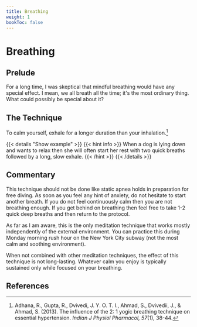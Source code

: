 ```yaml
---
title: Breathing
weight: 1
bookToc: false
---
```


# Breathing

## Prelude

For a long time, I was skeptical that mindful breathing would have any
special effect. I mean, we all breath all the time; it's the most
ordinary thing. What could possibly be special about it?

## The Technique

To calm yourself, exhale for a longer duration than your inhalation.[^adhana2013]

{{< details "Show example" >}}
{{< hint info >}}
When a dog is lying down and wants to relax then she will often start her rest with two quick breaths followed by a long, slow exhale.
{{< /hint >}}
{{< /details >}}

## Commentary

This technique should not be done like static apnea holds in
preparation for free diving. As soon as you feel any hint of anxiety,
do not hesitate to start another breath. If you do not feel
continuously calm then you are not breathing enough. If you get behind
on breathing then feel free to take 1-2 quick deep breaths and then
return to the protocol.

As far as I am aware, this is the only meditation technique that works
mostly independently of the external environment.  You can practice
this during Monday morning rush hour on the New York City subway (not
the most calm and soothing environment).

When not combined with other meditation techniques, the effect of this
technique is not long-lasting. Whatever calm you enjoy is typically
sustained only while focused on your breathing.

## References

[^adhana2013]: Adhana, R., Gupta, R., Dvivedi, J. Y. O. T. I., Ahmad, S., Dvivedii, J., & Ahmad, S. (2013). The influence of the 2: 1 yogic breathing technique on essential hypertension. *Indian J Physiol Pharmacol, 57*(1), 38-44.

